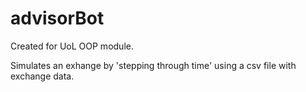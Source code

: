 # advisorBot

Created for UoL OOP module. 

Simulates an exhange by 'stepping through time' using a csv file with exchange data. 
